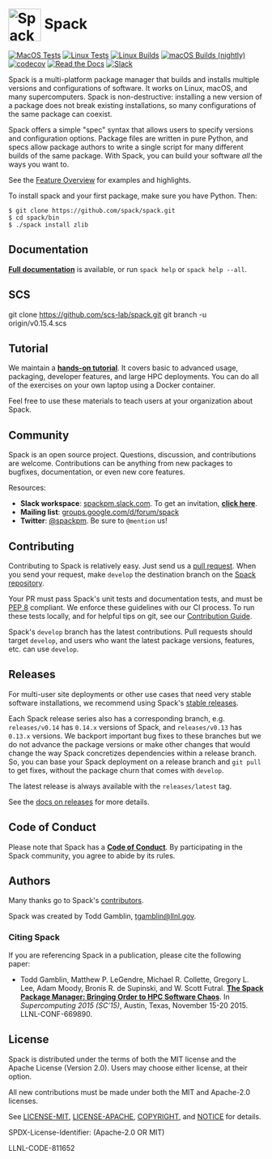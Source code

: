 # <img src="https://cdn.rawgit.com/spack/spack/develop/share/spack/logo/spack-logo.svg" width="64" valign="middle" alt="Spack"/> Spack

[![MacOS Tests](https://github.com/spack/spack/workflows/macos%20tests/badge.svg)](https://github.com/spack/spack/actions)
[![Linux Tests](https://github.com/spack/spack/workflows/linux%20tests/badge.svg)](https://github.com/spack/spack/actions)
[![Linux Builds](https://github.com/spack/spack/workflows/linux%20builds/badge.svg)](https://github.com/spack/spack/actions)
[![macOS Builds (nightly)](https://github.com/spack/spack/workflows/macOS%20builds%20nightly/badge.svg?branch=develop)](https://github.com/spack/spack/actions?query=workflow%3A%22macOS+builds+nightly%22)
[![codecov](https://codecov.io/gh/spack/spack/branch/develop/graph/badge.svg)](https://codecov.io/gh/spack/spack)
[![Read the Docs](https://readthedocs.org/projects/spack/badge/?version=latest)](https://spack.readthedocs.io)
[![Slack](https://spackpm.herokuapp.com/badge.svg)](https://spackpm.herokuapp.com)

Spack is a multi-platform package manager that builds and installs
multiple versions and configurations of software. It works on Linux,
macOS, and many supercomputers. Spack is non-destructive: installing a
new version of a package does not break existing installations, so many
configurations of the same package can coexist.

Spack offers a simple "spec" syntax that allows users to specify versions
and configuration options. Package files are written in pure Python, and
specs allow package authors to write a single script for many different
builds of the same package.  With Spack, you can build your software
*all* the ways you want to.

See the
[Feature Overview](http://spack.readthedocs.io/en/latest/features.html)
for examples and highlights.

To install spack and your first package, make sure you have Python.
Then:

    $ git clone https://github.com/spack/spack.git
    $ cd spack/bin
    $ ./spack install zlib

Documentation
----------------

[**Full documentation**](http://spack.readthedocs.io/) is available, or
run `spack help` or `spack help --all`.

SCS
----------------
git clone  https://github.com/scs-lab/spack.git
git branch -u origin/v0.15.4.scs


Tutorial
----------------

We maintain a
[**hands-on tutorial**](http://spack.readthedocs.io/en/latest/tutorial.html).
It covers basic to advanced usage, packaging, developer features, and large HPC
deployments.  You can do all of the exercises on your own laptop using a
Docker container.

Feel free to use these materials to teach users at your organization
about Spack.

Community
------------------------

Spack is an open source project.  Questions, discussion, and
contributions are welcome. Contributions can be anything from new
packages to bugfixes, documentation, or even new core features.

Resources:

* **Slack workspace**: [spackpm.slack.com](https://spackpm.slack.com).
  To get an invitation, [**click here**](https://spackpm.herokuapp.com).
* **Mailing list**: [groups.google.com/d/forum/spack](https://groups.google.com/d/forum/spack)
* **Twitter**: [@spackpm](https://twitter.com/spackpm). Be sure to
  `@mention` us!

Contributing
------------------------
Contributing to Spack is relatively easy.  Just send us a
[pull request](https://help.github.com/articles/using-pull-requests/).
When you send your request, make ``develop`` the destination branch on the
[Spack repository](https://github.com/spack/spack).

Your PR must pass Spack's unit tests and documentation tests, and must be
[PEP 8](https://www.python.org/dev/peps/pep-0008/) compliant.  We enforce
these guidelines with our CI process. To run these tests locally, and for 
helpful tips on git, see our
[Contribution Guide](http://spack.readthedocs.io/en/latest/contribution_guide.html).

Spack's `develop` branch has the latest contributions. Pull requests
should target `develop`, and users who want the latest package versions,
features, etc. can use `develop`.

Releases
--------

For multi-user site deployments or other use cases that need very stable
software installations, we recommend using Spack's
[stable releases](https://github.com/spack/spack/releases).

Each Spack release series also has a corresponding branch, e.g.
`releases/v0.14` has `0.14.x` versions of Spack, and `releases/v0.13` has
`0.13.x` versions. We backport important bug fixes to these branches but
we do not advance the package versions or make other changes that would
change the way Spack concretizes dependencies within a release branch.
So, you can base your Spack deployment on a release branch and `git pull`
to get fixes, without the package churn that comes with `develop`.

The latest release is always available with the `releases/latest` tag.

See the [docs on releases](https://spack.readthedocs.io/en/latest/developer_guide.html#releases)
for more details.

Code of Conduct
------------------------

Please note that Spack has a
[**Code of Conduct**](.github/CODE_OF_CONDUCT.md). By participating in
the Spack community, you agree to abide by its rules.

Authors
----------------
Many thanks go to Spack's [contributors](https://github.com/spack/spack/graphs/contributors).

Spack was created by Todd Gamblin, tgamblin@llnl.gov.

### Citing Spack

If you are referencing Spack in a publication, please cite the following paper:

 * Todd Gamblin, Matthew P. LeGendre, Michael R. Collette, Gregory L. Lee,
   Adam Moody, Bronis R. de Supinski, and W. Scott Futral.
   [**The Spack Package Manager: Bringing Order to HPC Software Chaos**](http://www.computer.org/csdl/proceedings/sc/2015/3723/00/2807623.pdf).
   In *Supercomputing 2015 (SC’15)*, Austin, Texas, November 15-20 2015. LLNL-CONF-669890.

License
----------------

Spack is distributed under the terms of both the MIT license and the
Apache License (Version 2.0). Users may choose either license, at their
option.

All new contributions must be made under both the MIT and Apache-2.0
licenses.

See [LICENSE-MIT](https://github.com/spack/spack/blob/develop/LICENSE-MIT),
[LICENSE-APACHE](https://github.com/spack/spack/blob/develop/LICENSE-APACHE),
[COPYRIGHT](https://github.com/spack/spack/blob/develop/COPYRIGHT), and
[NOTICE](https://github.com/spack/spack/blob/develop/NOTICE) for details.

SPDX-License-Identifier: (Apache-2.0 OR MIT)

LLNL-CODE-811652
